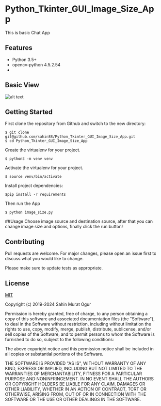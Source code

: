 # Python_Tkinter_GUI_Image_Size_App



This is basic Chat App


## Features
  -  Python 3.5+
  -  opencv-python 4.5.2.54
  - 

##  Basic View
![alt text](https://github.com/sahin88/image_size_app/blob/main/image_size_gui.png)



## Getting Started
First clone the repository from Github and switch to the new directory:
```
$ git clone git@github.com/sahin88/Python_Tkinter_GUI_Image_Size_App.git
$ cd Python_Tkinter_GUI_Image_Size_App
```
Create the virtualenv for your project.
```
$ python3 -m venv venv

```

Activate the virtualenv for your project.
```
$ source venv/bin/activate

```
Install project dependencies:
```
$pip install -r requirements

```

Then  run the App
```
$ python image_size.py

```
##Usage
Choose image source and destination source, after that you can change image size and options, finally click the run button!


## Contributing
Pull requests are welcome. For major changes, please open an issue first to discuss what you would like to change.

Please make sure to update tests as appropriate.

## License
[MIT](https://choosealicense.com/licenses/mit/)

Copyright (c) 2019-2024 Sahin Murat Ogur

Permission is hereby granted, free of charge, to any person obtaining a copy of this software and associated documentation files (the "Software"),
to deal in the Software without restriction, including without limitation the rights to use, copy, modify, merge, publish, distribute, sublicense, and/or sell copies of the Software, and to permit persons to whom the Software is furnished to do so, subject to the following conditions:

The above copyright notice and this permission notice shall be included in all copies or substantial portions of the Software.

THE SOFTWARE IS PROVIDED "AS IS", WITHOUT WARRANTY OF ANY KIND, EXPRESS OR IMPLIED, INCLUDING BUT NOT LIMITED TO THE WARRANTIES OF MERCHANTABILITY, FITNESS FOR A PARTICULAR PURPOSE AND NONINFRINGEMENT. IN NO EVENT SHALL THE AUTHORS OR COPYRIGHT HOLDERS BE LIABLE FOR ANY CLAIM, DAMAGES OR OTHER LIABILITY, 
WHETHER IN AN ACTION OF CONTRACT, TORT OR OTHERWISE, ARISING FROM, OUT OF OR IN CONNECTION WITH THE SOFTWARE OR THE USE OR OTHER DEALINGS IN THE SOFTWARE.
